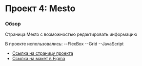 # Проект 4: Mesto

### Обзор
Страница Mesto с возможностью редактировать информацию


В проекте использовались:
--FlexBox
--Grid
--JavaScript


* [Ссылка на страницу проекта](https://aliaksandrhrychonak.github.io/mesto/)
* [Ссылка на макет в Figma](https://www.figma.com/file/2cn9N9jSkmxD84oJik7xL7/JavaScript.-Sprint-4?node-id=0%3A1)
